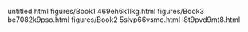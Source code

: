 untitled.html
figures/Book1
469eh6k1lkg.html
figures/Book3
be7082k9pso.html
figures/Book2
5slvp66vsmo.html
i8t9pvd9mt8.html